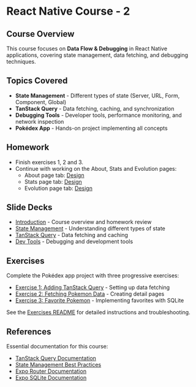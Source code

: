 # React Native Course - 2

## Course Overview
This course focuses on **Data Flow & Debugging** in React Native applications, covering state management, data fetching, and debugging techniques.

## Topics Covered
- **State Management** - Different types of state (Server, URL, Form, Component, Global)
- **TanStack Query** - Data fetching, caching, and synchronization
- **Debugging Tools** - Developer tools, performance monitoring, and network inspection
- **Pokédex App** - Hands-on project implementing all concepts

## Homework
- Finish exercises 1, 2 and 3.
- Continue with working on the About, Stats and Evolution pages:
    - About page tab: [Design](https://www.figma.com/design/dsgGXcu5WELIvRW90m5308/Pokemon-Code-Challenge?node-id=1-15007&t=YPvOeo8ucY720wJ5-4)
    - Stats page tab: [Design](https://www.figma.com/design/dsgGXcu5WELIvRW90m5308/Pokemon-Code-Challenge?node-id=1-15159&t=YPvOeo8ucY720wJ5-4)
    - Evolution page tab: [Design](https://www.figma.com/design/dsgGXcu5WELIvRW90m5308/Pokemon-Code-Challenge?node-id=1-15224&t=HjjhOEuT6g4qRz88-4)


## Slide Decks
- [Introduction](./slides/intro.md) - Course overview and homework review
- [State Management](./slides/state-management.md) - Understanding different types of state
- [TanStack Query](./slides/tanstack-query.md) - Data fetching and caching
- [Dev Tools](./slides/dev-tools.md) - Debugging and development tools

## Exercises
Complete the Pokédex app project with three progressive exercises:
- [Exercise 1: Adding TanStack Query](./exercises/exercise-1-adding-tanstack.md) - Setting up data fetching
- [Exercise 2: Fetching Pokemon Data](./exercises/exercise-2-fetching-pokemon.md) - Creating detail pages
- [Exercise 3: Favorite Pokemon](./exercises/exercise-3-favorite-pokemon.md) - Implementing favorites with SQLite

See the [Exercises README](./exercises/README.md) for detailed instructions and troubleshooting.

## References
Essential documentation for this course:
- [TanStack Query Documentation](https://tanstack.com/query/latest/docs/framework/react/overview)
- [State Management Best Practices](https://github.com/alan2207/bulletproof-react/blob/master/docs/state-management.md)
- [Expo Router Documentation](https://docs.expo.dev/router/introduction/)
- [Expo SQLite Documentation](https://docs.expo.dev/versions/latest/sdk/sqlite/)
